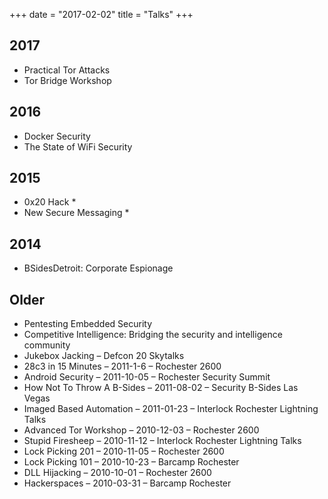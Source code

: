+++
date = "2017-02-02"
title = "Talks"
+++

## 2017
* Practical Tor Attacks
* Tor Bridge Workshop

## 2016
* Docker Security
* The State of WiFi Security

## 2015
* 0x20 Hack *
* New Secure Messaging *

## 2014
* BSidesDetroit: Corporate Espionage

## Older

* Pentesting Embedded Security<br />
* Competitive Intelligence: Bridging the security and intelligence community<br />
* Jukebox Jacking &#8211; Defcon 20 Skytalks<br />
* 28c3 in 15 Minutes &#8211; 2011-1-6 &#8211; Rochester 2600
* Android Security &#8211; 2011-10-05 &#8211; Rochester Security Summit
* How Not To Throw A B-Sides &#8211; 2011-08-02 &#8211; Security B-Sides Las Vegas
* Imaged Based Automation &#8211; 2011-01-23 &#8211; Interlock Rochester Lightning Talks
* Advanced Tor Workshop &#8211; 2010-12-03 &#8211; Rochester 2600
* Stupid Firesheep &#8211; 2010-11-12 &#8211; Interlock Rochester Lightning Talks
* Lock Picking 201 &#8211; 2010-11-05 &#8211; Rochester 2600 
* Lock Picking 101 &#8211; 2010-10-23 &#8211; Barcamp Rochester
* DLL Hijacking &#8211; 2010-10-01 &#8211; Rochester 2600
* Hackerspaces &#8211; 2010-03-31 &#8211; Barcamp Rochester
